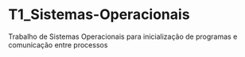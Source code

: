 # T1_Sistemas-Operacionais
Trabalho de Sistemas Operacionais para inicialização de programas e comunicação entre processos
